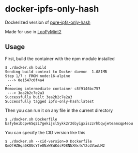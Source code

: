 # docker-ipfs-only-hash

Dockerized version of [pure-ipfs-only-hash](https://github.com/Airtune/pure-ipfs-only-hash)

Made for use in [LooPyMint2](https://github.com/sk33z3r/loopymint2)

## Usage

First, build the container with the npm module installed

```shell
$ ./docker.sh build
Sending build context to Docker daemon  1.081MB
Step 1/7 : FROM node:16-alpine
 ---> 0e1547c0f4a4
...
Removing intermediate container c8f9146bc757
 ---> 3ea2b2c7e2a3
Successfully built 3ea2b2c7e2a3
Successfully tagged ipfs-only-hash:latest
```

Then you can run it on any file in the current directory

```shell
$ ./docker.sh Dockerfile
bafybeibcpv65q2i7gekijsl5ykk2r26byigxiszzrhbqwjeteamxqp4eou
```

You can specify the CID version like this

```shell
$ ./docker.sh --cid-version=0 Dockerfile
QmQfHZEqa5K8UcYfe8NxW8WKdsFD8NNXNx4sY2o3VaoLM2
```
